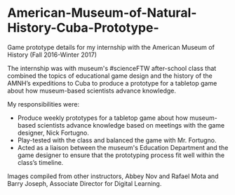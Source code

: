 # American-Museum-of-Natural-History-Cuba-Prototype-
Game prototype details for my internship with the American Museum of History (Fall 2016-Winter 2017)

The internship was with museum's #scienceFTW after-school class that combined the topics of educational game design and the history of the AMNH’s expeditions to Cuba to produce a prototype for a tabletop game about how museum-based scientists advance knowledge.

My responsibilities were: 
* Produce weekly prototypes for a tabletop game about how museum-based scientists advance knowledge based on meetings with the game designer, Nick Fortugno.
* Play-tested with the class and balanced the game with Mr. Fortugno.
* Acted as a liaison between the museum's Education Department and the game designer to ensure that the prototyping process fit well within the class’s timeline.


Images compiled from other instructors, Abbey Nov and Rafael Mota and Barry Joseph, Associate Director for Digital Learning.